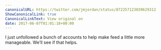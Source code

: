 ```yaml
---
canonicalURL: https://twitter.com/jmjordan/status/872257123039629312
ShowCanonicalLink: true
CanonicalLinkText: View original on
date: 2017-06-07T01:01:18+00:00
---
```

I just unfollowed a bunch of accounts to help make feed a little more manageable. We’ll see if that helps.